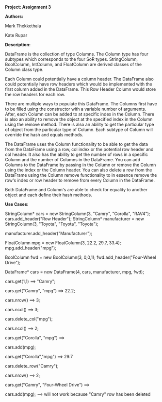 **Project: Assignment 3**

**Authors:** 

Mark Thekkethala 

Kate Rupar

**Description:**

DataFrame is the collection of type Columns.
The Column type has four subtypes which corresponds
to the four SoR types. StringColumn, BoolColumn,
IntColumn, and FloatColumn are derived classes 
of the Column class type. 

Each Column could potentially have a column header. 
The DataFrame also could potentially have row headers which
would be implemented with the first column added in the DataFrame.
This Row Header Column would store the row headers for each row.

There are multiple ways to populate this DataFrame. The Columns first
have to be filled using the constructor with a variable number of arguments.
After, each Column can be added to at specific index in the Column. There is 
also an ability to remove the object at the specified index in the Column using
the remove method. There is also an ability to get the particular type of object
from the particular type of Column. Each subtype of Column
will override the hash and equals methods.

The DataFrame uses the Column functionality to be able to
get the data from the DataFrame using a row, col index or the 
potential row header and col header. It also has the ability
to get the number of rows in a specific Column and the number of 
Columns in the DataFrame. You can add Columns to the DataFrame by 
passing in the Column or remove the Column using the index or the 
Column header. You can also delete a row from the DataFrame using the 
Column remove functionality to in essence remove the row's index or row
header to remove from every Column in the DataFrame.

Both DataFrame and Column's are able to check for equality to another object
and each define their hash methods.


**Use Cases:**

StringColumn* cars = new StringColumn(3, "Camry", "Corolla", "RAV4");
cars.add_header("Row Header");
StringColumn* manufacturer = new StringColumn(3, "Toyota", "Toyota", "Toyota");

manufacturer.add_header("Manufacturer");

FloatColumn mpg = new FloatColumn(3, 22.2, 29.7, 33.4);
mpg.add_header("mpg");

BoolColumn fwd = new BoolColumn(3, 0,0,1);
fwd.add_header("Four-Wheel Drive");

DataFrame* cars = new DataFrame(4, cars, manufacturer, mpg, fwd);

cars.get(1,1) ==> "Camry";

cars.get("Camry", "mpg") ==> 22.2;

cars.nrow() ==> 3;

cars.ncol() ==> 3;

cars.delete_col("mpg");

cars.ncol() ==> 2;

cars.get("Corolla", "mpg") ==>

cars.add(mpg);

cars.get("Corolla","mpg") ==> 29.7

cars.delete_row("Camry");

cars.nrow() ==> 2;

cars.get("Camry", "Four-Wheel Drive") ==> 

cars.add(mpg); ==> will not work because "Camry" row has been deleted




 
